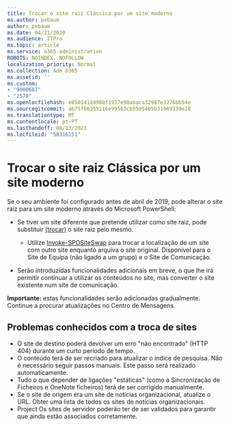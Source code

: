 ```yaml
---
title: Trocar o site raiz Clássica por um site moderno
ms.author: pebaum
author: pebaum
ms.date: 04/21/2020
ms.audience: ITPro
ms.topic: article
ms.service: o365-administration
ROBOTS: NOINDEX, NOFOLLOW
localization_priority: Normal
ms.collection: Adm_O365
ms.assetid: ''
ms.custom:
- "9000687"
- "2579"
ms.openlocfilehash: e8501414498bf1937e98abaca32987e3276bb54e
ms.sourcegitcommit: ab75f66355116e995b3cb5505465b31989339e28
ms.translationtype: MT
ms.contentlocale: pt-PT
ms.lasthandoff: 08/13/2021
ms.locfileid: "58316151"
---
```

# <a name="swap-your-classic-root-site-with-a-modern-site"></a>Trocar o site raiz Clássica por um site moderno

Se o seu ambiente foi configurado antes de abril de 2019, pode alterar o site raiz para um site moderno através do Microsoft PowerShell:

- Se tiver um site diferente que pretende utilizar como site raiz, pode substituir [(trocar)](https://docs.microsoft.com/sharepoint/modern-root-site) o site raiz pelo mesmo. 
    - Utilize [Invoke-SPOSiteSwap](https://docs.microsoft.com/powershell/module/sharepoint-online/invoke-spositeswap?view=sharepoint-ps) para trocar a localização de um site com outro site enquanto arquiva o site original. Disponível para o Site de Equipa (não ligado a um grupo) e o Site de Comunicação. 

- Serão introduzidas funcionalidades adicionais em breve, o que lhe irá permitir continuar a utilizar os conteúdos no site, mas converter o site existente num site de comunicação. 

**Importante:** estas funcionalidades serão adicionadas gradualmente. Continue a procurar atualizações no Centro de Mensagens. 

## <a name="known-issues-with-swapping-sites"></a>Problemas conhecidos com a troca de sites

- O site de destino poderá devolver um erro "não encontrado" (HTTP 404) durante um curto período de tempo.
- O conteúdo terá de ser recriado para atualizar o índice de pesquisa. Não é necessário seguir passos manuais. Este passo será realizado automaticamente.
- Tudo o que depender de ligações "estáticas" (como a Sincronização de Ficheiros e OneNote ficheiros) terá de ser corrigido manualmente.
- Se o site de origem era um site de notícias organizacional, atualize o URL. Obter uma lista de todos os sites de notícias organizacionais.
- Project Os sites de servidor poderão ter de ser validados para garantir que ainda estão associados corretamente.
